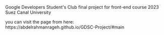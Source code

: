 <p>Google Developers Student's Club final project for front-end course 2023 Suez Canal University</p>
<p>you can visit the page from here: https://abdelrahmanrageh.github.io/GDSC-Project/#main</p>
